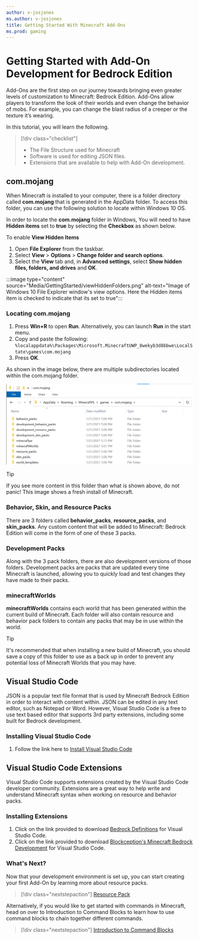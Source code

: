 ```yaml
---
author: v-josjones
ms.author: v-josjones
title: Getting Started With Minecraft Add-Ons
ms.prod: gaming
---
```


# Getting Started with Add-On Development for Bedrock Edition

Add-Ons are the first step on our journey towards bringing even greater levels of customization to Minecraft: Bedrock Edition. Add-Ons allow players to transform the look of their worlds and even change the behavior of mobs. For example, you can change the blast radius of a creeper or the texture it’s wearing.

In this tutorial, you will learn the following.

>[!div class="checklist"]
> - The File Structure used for Minecraft
> - Software is used for editing JSON files.
> - Extensions that are available to help with Add-On development.

## com.mojang

When Minecraft is installed to your computer, there is a folder directory called **com.mojang** that is generated in the AppData folder. To access this folder, you can use the following solution to locate within Windows 10 OS.

In order to locate the **com.mojang** folder in Windows, You will need to have **Hidden items** set to **true** by selecting the **Checkbox** as shown below.

To enable **View Hidden Items**

1. Open **File Explorer** from the taskbar.
1. Select **View** > **Options** > **Change folder and search options**.
1. Select the **View** tab and, in **Advanced settings**, select **Show hidden files, folders, and drives** and **OK**.

:::image type="content" source="Media/GettingStarted/viewHiddenFolders.png" alt-text="Image of Windows 10 File Explorer window's view options. Here the Hidden items item is checked to indicate that its set to true":::

### Locating com.mojang

1. Press **Win+R** to open **Run**. Alternatively, you can launch **Run** in the start menu.
1. Copy and paste the following: `%localappdata%\Packages\Microsoft.MinecraftUWP_8wekyb3d8bbwe\LocalState\games\com.mojang`
1. Press **OK**.

As shown in the image below, there are multiple subdirectories located within the com.mojang folder.

![Image of com.mojang on a Windows Explorer environment.](Media/GettingStarted/comMojang.png)

> [!TIP]
> If you see more content in this folder than what is shown above, do not panic! This image shows a fresh install of Minecraft.

### Behavior, Skin, and Resource Packs

There are 3 folders called **behavior_packs**, **resource_packs**, and **skin_packs**. Any custom content that will be added to Minecraft: Bedrock Edition will come in the form of one of these 3 packs.

### Development Packs

Along with the 3 pack folders, there are also development versions of those folders. Development packs are packs that are updated every time Minecraft is launched, allowing you to quickly load and test changes they have made to their packs.

### minecraftWorlds

**minecraftWorlds** contains each world that has been generated within the current build of Minecraft. Each folder will also contain resource and behavior pack folders to contain any packs that may be in use within the world.
> [!TIP]
> It's recommended that when installing a new build of Minecraft, you should save a copy of this folder to use as a back up in order to prevent any potential loss of Minecraft Worlds that you may have.

## Visual Studio Code

JSON is a popular text file format that is used by Minecraft Bedrock Edition in order to interact with content within. JSON can be edited in any text editor, such as Notepad or Word. However, Visual Studio Code is a free to use text based editor that supports 3rd party extensions, including some built for Bedrock development.

### Installing Visual Studio Code

1. Follow the link here to [Install Visual Studio Code](https://code.visualstudio.com/Download)

## Visual Studio Code Extensions

Visual Studio Code supports extensions created by the Visual Studio Code developer community. Extensions are a great way to help write and understand Minecraft syntax when working on resource and behavior packs.

### Installing Extensions

1. Click on the link provided to download [Bedrock Definitions](https://marketplace.visualstudio.com/items?itemName=destruc7i0n.vscode-bedrock-definitions) for Visual Studio Code.
1. Click on the link provided to download [Blockception's Minecraft Bedrock Development](https://marketplace.visualstudio.com/items?itemName=BlockceptionLtd.blockceptionvscodeminecraftbedrockdevelopmentextension) for Visual Studio Code.

### What's Next?

Now that your development environment is set up, you can start creating your first Add-On by learning more about resource packs.

> [!div class="nextstepaction"]
> [Resource Pack](ResourcePack.md)

Alternatively, if you would like to get started with commands in Minecraft, head on over to Introduction to Command Blocks to learn how to use command blocks to chain together different commands.

> [!div class="nextstepaction"]
> [Introduction to Command Blocks](CommandBlocks.md)